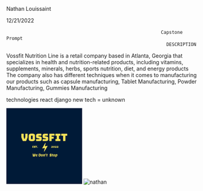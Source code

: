 Nathan Louissaint


12/21/2022

                                                             Capstone Prompt
                                                               DESCRIPTION

Vossfit 
Nutrition Line
is a retail company based in Atlanta, Georgia that specializes in 
health and nutrition-related products, including vitamins, 
supplements, minerals, herbs, sports nutrition, diet, and energy products
The company also has different techniques when it comes to manufacturing our products
such as capsule manufacturing, Tablet Manufacturing, Powder Manufacturing, Gummies Manufacturing


technologies
react 
django
new tech = unknown


<img src ="vossfit.png" alt="voss">
<img src ="https://scontent-atl3-1.xx.fbcdn.net/v/t39.30808-6/321202296_2135141230017239_3844676390092629691_n.jpg?stp=cp6_dst-jpg_p843x403&_nc_cat=110&ccb=1-7&_nc_sid=730e14&_nc_ohc=GkuPxxSJmKIAX9_9Y_9&_nc_ht=scontent-atl3-1.xx&oh=00_AfD8dZQAdsVsJ9b7XYXJoaTvmJp2HbN0DDTBRLZf6JQc9w&oe=63A8114C" alt="nathan">
